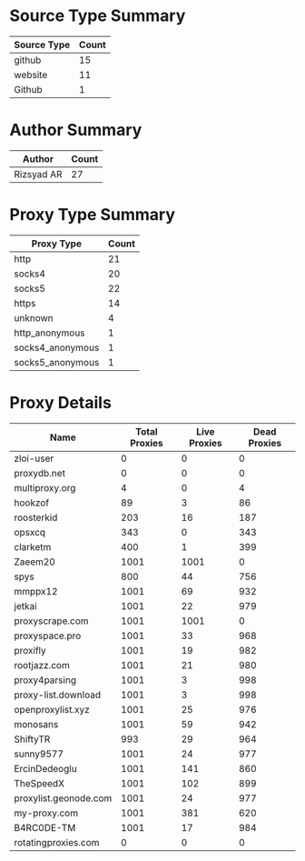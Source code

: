 # Source Type Summary

| Source Type | Count |
|-------------|-------|
| github | 15 |
| website | 11 |
| Github | 1 |


# Author Summary

| Author | Count |
|--------|-------|
| Rizsyad AR | 27 |


# Proxy Type Summary

| Proxy Type | Count |
|------------|-------|
| http | 21 |
| socks4 | 20 |
| socks5 | 22 |
| https | 14 |
| unknown | 4 |
| http_anonymous | 1 |
| socks4_anonymous | 1 |
| socks5_anonymous | 1 |


# Proxy Details

| Name | Total Proxies | Live Proxies | Dead Proxies |
|------|---------------|--------------|---------------|
| zloi-user | 0 | 0 | 0 |
| proxydb.net | 0 | 0 | 0 |
| multiproxy.org | 4 | 0 | 4 |
| hookzof | 89 | 3 | 86 |
| roosterkid | 203 | 16 | 187 |
| opsxcq | 343 | 0 | 343 |
| clarketm | 400 | 1 | 399 |
| Zaeem20 | 1001 | 1001 | 0 |
| spys | 800 | 44 | 756 |
| mmppx12 | 1001 | 69 | 932 |
| jetkai | 1001 | 22 | 979 |
| proxyscrape.com | 1001 | 1001 | 0 |
| proxyspace.pro | 1001 | 33 | 968 |
| proxifly | 1001 | 19 | 982 |
| rootjazz.com | 1001 | 21 | 980 |
| proxy4parsing | 1001 | 3 | 998 |
| proxy-list.download | 1001 | 3 | 998 |
| openproxylist.xyz | 1001 | 25 | 976 |
| monosans | 1001 | 59 | 942 |
| ShiftyTR | 993 | 29 | 964 |
| sunny9577 | 1001 | 24 | 977 |
| ErcinDedeoglu | 1001 | 141 | 860 |
| TheSpeedX | 1001 | 102 | 899 |
| proxylist.geonode.com | 1001 | 24 | 977 |
| my-proxy.com | 1001 | 381 | 620 |
| B4RC0DE-TM | 1001 | 17 | 984 |
| rotatingproxies.com | 0 | 0 | 0 |
